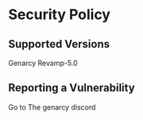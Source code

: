 # Security Policy

## Supported Versions
Genarcy Revamp-5.0



## Reporting a Vulnerability

Go to The genarcy discord

